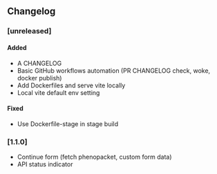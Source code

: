 ## Changelog

### [unreleased]

#### Added
- A CHANGELOG
- Basic GitHub workflows automation (PR CHANGELOG check, woke, docker publish)
- Add Dockerfiles and serve vite locally
- Local vite default env setting
#### Fixed
- Use Dockerfile-stage in stage build 

### [1.1.0]
- Continue form (fetch phenopacket, custom form data)
- API status indicator
